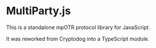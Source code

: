 # MultiParty.js

This is a standalone mpOTR protocol library for JavaScript.

It was reworked from Cryptodog into a TypeScript module.
